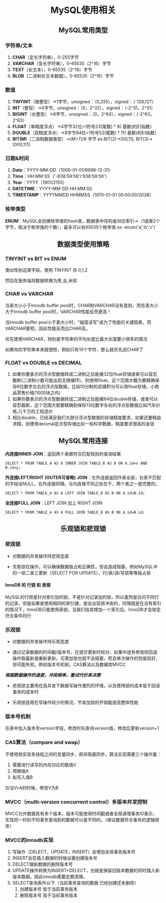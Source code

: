# <center>MySQL使用相关</center>


## <center>MySQL常用类型</center>
### 字符串/文本
1. **CHAR**（定长字符串），0-255字节
2. **VARCHAR**（变长字符串），0-65535（2^16）字节
3. **TEXT**（长文本），0-65535（2^16）字节
4. **BLOB**（二进制长文本数据），0-65535（2^16）字节

### 数值
1. **TINYINT**（微整型）->1字节，unsigned：（0,255），signed：（-128,127）
2. **INT**（整型）->4字节，unsigned：（0，2^32），signed：（-2^31，2^31）
3. **BIGINT**（长整型）->8字节，unsigned：（0，2^64），signed：（-2^63，2^63）
4. **FLOAT**（单精度浮点）->4字节32位=1符号23(尾数) * 8( 基数)的E(指数）
5. **DOUBLE**（双精度浮点）->8字节64位=1符号52(尾数) * 11( 基数)的E(指数）
6. **BIT(M)**（二进制数据类型）->(M+7)/8 字节   ex:BIT(2)->[00,11], BIT(3)->[000,111]

### 日期&时间
1. **Date**：YYYY-MM-DD（1000-01-01/9999-12-31）
2. **Time**：HH:MM:SS（'-838:59:59'/'838:59:59'）
3. **Year**：YYYY（1901/2155）
4. **DATETIME**：YYYY-MM-DD HH:MM:SS
5. **TIMESTAMP**：YYYYMMDD HHMMSS（1970-01-01 00:00:00/2038）

### 枚举类型
**ENUM**：MySQL会创建枚举值的hash表，数据表中存的是对应索引->（1或者2个字节，取决于枚举值的个数），最多可以有65535个枚举值 ex: enum('a','b','c')

## <center>数据类型使用策略</center>
### TINYINT vs BIT vs ENUM
类似性别这类字段，使用 TINYINT 存 0,1,2

然后在服务端将数据转换为男,女,未知

### CHAR vs VARCHAR
当表大小小于Innodb buffer pool时，CHAR和VARCHAR没有差别，而在表大小大于Innodb buffer pool时，VARCHAR性能反而更高！

当Innodb buffer pool小于表大小时，"磁盘读写"成为了性能的关键因素，而VARCHAR更短，因此性能反而比CHAR高。

优先使用VARCHAR，特别是字符串的平均长度比最大长度要小很多的情况

如果你的字符串本来就很短，例如只有10个字符，那么就优先选CHAR了

### FLOAT vs DOUBLE vs DECIMAL
1. 如果你要表示的浮点型数据转成二进制之后能被32位float存储或者可以容忍截断(二进制小数可能出现无限循环)，则使用float，这个范围大概为要精确保存6位数字左右的浮点型数据，比如10分制的店铺积分可以用float存储，小商品零售价格(1000块之内)
2. 如果你要表示的浮点型数据转成二进制之后能被64位double存储，或者可以容忍截断，这个范围大致要精确到保存13位数字左右的浮点型数据比如汽车价格,几千万的工程造价
3. 相比double，已经满足我们大部分浮点型数据的存储精度要求，如果还要精益求精，则使用decimal定点型存储比如一些科学数据，精度要求很高的金钱


## <center>MySQL常用连接</center>
__内连接INNER JOIN__：返回两个表都符合匹配规则的查询结果

`SELECT * FROM TABLE_A AS A INNER JOIN TABLE_B AS B ON A.id=x AND B.id=y;`

__外连接LEFT/RIGHT (OUTER可省略) JOIN__：左外连接返回作表全部，右表不匹配的字段设NULL，右外连接同理。与内连接不同之处在于，两个表之一是完整的。

`SELECT * FROM TABLE_A AS A LEFT JOIN TABLE_B AS B ON A.id=B.id;`

__全连接FULL JOIN__：LEFT JOIN 加上 RIGHT JOIN

`SELECT * FROM TABLE_A AS A FULL JOIN TABLE_B AS B ON A.id=B.id;`

## <center>乐观锁和悲观锁</center>
### 悲观锁
- 对数据的并发操作持悲观态度

- 先取锁在操作，可以确保数据独占和正确性，但会造成阻塞，例如MySQL中的一锁二查三更新（SELECT FOR UPDATE），行/表/读/写锁等等独占锁

#### InnoDB 的 行锁 和 表锁
MySQL的行锁是针对索引加的锁，不是针对记录加的锁，所以虽然是访问不同行的记录，但是如果是使用相同的索引键，是会出现锁冲突的，同理就是在没有索引的情况下，InnoDB只能使用表锁。当我们给其增加一个索引后，InnoDB才会锁定符合条件的行

### 乐观锁
- 对数据的并发操作持乐观态度

- 通过记录数据的时间戳/版本号，在提交更新时校对，如果中途有修改则回退操作取最新值重新更新。无需加锁也就不会阻塞，而且单次操作的性能较好，但可能失败。例如版本号机制，CAS算法以及数据库MVCC

***根据数据操作的速度，冲突频率，重试代价来决策***
- 悲观锁主要用在高并发下数据写操作激烈的环境，以及使用锁的成本低于回滚事务的成本时

- 乐观锁适用在写操作较少的情况，节省加锁的开销能提高整体性能

### 版本号机制
在表中加入版本号version字段，修改时先查询version值，修改后更新version+1

### CAS算法（compare and swap）
不使用锁实现多线程之间的变量同步，即非阻塞同步。算法实现需要三个操作量：

1. 需要进行读写的内存对应的数值V
2. 预期值A
3. 拟写入值B

仅当V=A的时候，修改V为B

### MVCC（multi-version concurrent control）多版本并发控制
MVCC允许数据具有多个版本，版本可能使用时间戳或者全局递增事务ID表示，实现同一时刻不同事务查询到的数据可以是不同的。（保证数据符合事务的逻辑顺序）

### MVCC的innodb实现
1. 写操作（DELECT，UPDATE，INSERT）会增加全局事务版本号
2. INSERT会在插入数据的时候设置创建版本号
3. DELECT跟新数据的删除版本号
4. UPDATE操作转换为INSERT+DELECT，也就是保留旧版本数据的同时插入新版本数据。因此innodb需要定期清理。
5. SELECT查询条件以下（当前事务查询的数据  已经创建还未删除）
    1. 创建版本号 低于当前事务版本
    2. 删除版本号 高于当前事务版本

